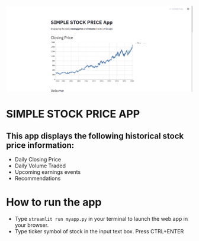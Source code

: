 ![Cover Image](Cover.png)
# SIMPLE STOCK PRICE APP

## This app displays the following historical stock price information:
- Daily Closing Price
- Daily Volume Traded
- Upcoming earnings events
- Recommendations

# How to run the app
- Type `streamlit run myapp.py` in your terminal to launch the web app in your browser.
- Type ticker symbol of stock in the input text box. Press CTRL+ENTER